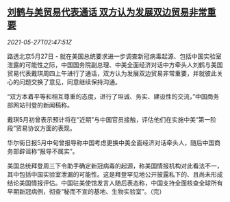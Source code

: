 <!--1622084463000-->
[刘鹤与美贸易代表通话 双方认为发展双边贸易非常重要](https://cn.reuters.com/article/china-usa-trade-talks-0527-thur-idCNKCS2D8098)
------

<div><i>2021-05-27T02:47:51Z</i></div><p>路透北京5月27日 - 就在美国总统要求进一步调查新冠病毒起源、包括中国实验室泄露的可能性之际，中国国务院副总理、中美全面经济对话中方牵头人刘鹤与美国贸易代表戴琪周四上午进行了通话，双方认为发展双边贸易非常重要，并就彼此关心的问题交换了意见，同意继续保持沟通。</p><p>“双方本着平等和相互尊重的态度，进行了坦诚、务实、建设性的交流，”中国商务部网站刊登的新闻稿称。</p><p>戴琪5月初曾表示预计将在“近期”与中国官员接触，评估他们在实施中美“第一阶段”贸易协议方面的表现。</p><p>华尔街日报5月中旬曾报导称中国考虑更换中美全面经济对话牵头人，随后中国商务部辟谣称“报导不属实”。</p><p>美国总统拜登周三下令助手确定新冠病毒的起源，称美国情报机构对此看法不一，其中包括中国实验室泄漏的可能性。这是拜登罕见地公开披露私下的、且尚未形成结论美国情报评估。中国驻美使馆发言人随后表态称，中国支持全面核查全球所有早期新冠病例，彻查“秘而不宣的基地、生物实验室”。（完）</p>

